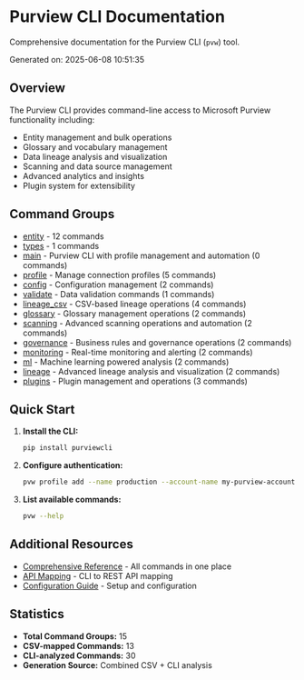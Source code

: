 # Purview CLI Documentation

Comprehensive documentation for the Purview CLI (`pvw`) tool.

Generated on: 2025-06-08 10:51:35

## Overview

The Purview CLI provides command-line access to Microsoft Purview functionality including:

- Entity management and bulk operations
- Glossary and vocabulary management
- Data lineage analysis and visualization
- Scanning and data source management
- Advanced analytics and insights
- Plugin system for extensibility

## Command Groups

- [entity](./entity/README.md) - 12 commands
- [types](./types/README.md) - 1 commands
- [main](./main/README.md) - Purview CLI with profile management and automation (0 commands)
- [profile](./profile/README.md) - Manage connection profiles (5 commands)
- [config](./config/README.md) - Configuration management (2 commands)
- [validate](./validate/README.md) - Data validation commands (1 commands)
- [lineage_csv](./lineage_csv/README.md) - CSV-based lineage operations (4 commands)
- [glossary](./glossary/README.md) - Glossary management operations (2 commands)
- [scanning](./scanning/README.md) - Advanced scanning operations and automation (2 commands)
- [governance](./governance/README.md) - Business rules and governance operations (2 commands)
- [monitoring](./monitoring/README.md) - Real-time monitoring and alerting (2 commands)
- [ml](./ml/README.md) - Machine learning powered analysis (2 commands)
- [lineage](./lineage/README.md) - Advanced lineage analysis and visualization (2 commands)
- [plugins](./plugins/README.md) - Plugin management and operations (3 commands)

## Quick Start

1. **Install the CLI:**
   ```bash
   pip install purviewcli
   ```

2. **Configure authentication:**
   ```bash
   pvw profile add --name production --account-name my-purview-account
   ```

3. **List available commands:**
   ```bash
   pvw --help
   ```

## Additional Resources

- [Comprehensive Reference](./comprehensive_reference.md) - All commands in one place
- [API Mapping](./api_mapping.md) - CLI to REST API mapping
- [Configuration Guide](./configuration.md) - Setup and configuration

## Statistics

- **Total Command Groups:** 15
- **CSV-mapped Commands:** 13
- **CLI-analyzed Commands:** 30
- **Generation Source:** Combined CSV + CLI analysis
